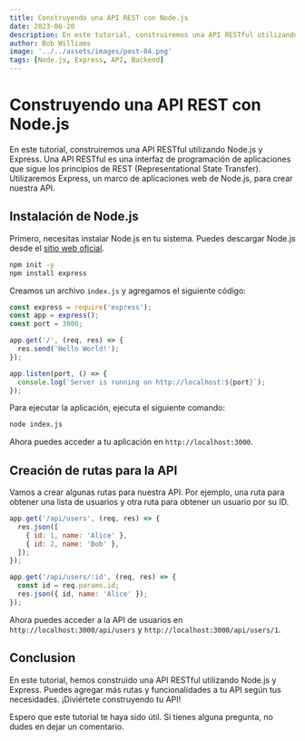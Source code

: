 ```yaml
---
title: Construyendo una API REST con Node.js
date: 2023-06-20
description: En este tutorial, construiremos una API RESTful utilizando Node.js y Express.
author: Bob Williams
image: '../../assets/images/post-04.png'
tags: [Node.js, Express, API, Backend]
---
```


# Construyendo una API REST con Node.js

En este tutorial, construiremos una API RESTful utilizando Node.js y Express. Una API RESTful es una interfaz de programación de aplicaciones que sigue los principios de REST (Representational State Transfer). Utilizaremos Express, un marco de aplicaciones web de Node.js, para crear nuestra API.

## Instalación de Node.js

Primero, necesitas instalar Node.js en tu sistema. Puedes descargar Node.js desde el [sitio web oficial](https://nodejs.org/).

```bash
npm init -y
npm install express
```

Creamos un archivo `index.js` y agregamos el siguiente código:

```javascript
const express = require('express');
const app = express();
const port = 3000;

app.get('/', (req, res) => {
  res.send('Hello World!');
});

app.listen(port, () => {
  console.log(`Server is running on http://localhost:${port}`);
});
```

Para ejecutar la aplicación, ejecuta el siguiente comando:

```bash
node index.js
```

Ahora puedes acceder a tu aplicación en `http://localhost:3000`.

## Creación de rutas para la API

Vamos a crear algunas rutas para nuestra API. Por ejemplo, una ruta para obtener una lista de usuarios y otra ruta para obtener un usuario por su ID.

```javascript
app.get('/api/users', (req, res) => {
  res.json([
    { id: 1, name: 'Alice' },
    { id: 2, name: 'Bob' },
  ]);
});

app.get('/api/users/:id', (req, res) => {
  const id = req.params.id;
  res.json({ id, name: 'Alice' });
});
```

Ahora puedes acceder a la API de usuarios en `http://localhost:3000/api/users` y `http://localhost:3000/api/users/1`.

## Conclusion

En este tutorial, hemos construido una API RESTful utilizando Node.js y Express. Puedes agregar más rutas y funcionalidades a tu API según tus necesidades. ¡Diviértete construyendo tu API!

Espero que este tutorial te haya sido útil. Si tienes alguna pregunta, no dudes en dejar un comentario.
